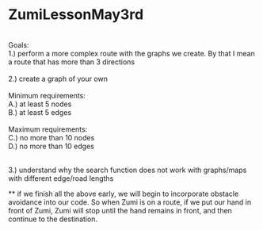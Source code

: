 # ZumiLessonMay3rd

<br>  
Goals:  <br> 
1.) perform a more complex route with the graphs we create.  By that I mean a route that has more than 3 directions  <br> 
<br> 
2.) create a graph of your own <br> 
<br> Minimum requirements: <br> 
	A.) at  least 5 nodes <br> 
	B.) at least 5 edges <br> 
<br> 
Maximum requirements:<br> 
	C.)  no more than  10 nodes <br> 
	D.) no more than  10 edges  <br> 
<br>  

3.) understand why the search function does not work with graphs/maps with different edge/road lengths   <br> 


** if we finish all the above early, we will begin to incorporate obstacle avoidance into our code.  So when Zumi is on a route, if we put our hand in front of Zumi, Zumi will stop until the hand remains in front, and then continue to the destination. 
<br>  

